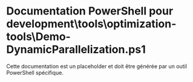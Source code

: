 # Documentation PowerShell pour development\tools\optimization-tools\Demo-DynamicParallelization.ps1

Cette documentation est un placeholder et doit être générée par un outil PowerShell spécifique.
